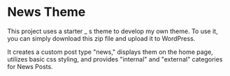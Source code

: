 News Theme
===

This project uses a starter _ s theme to develop my own theme. To use it, you can simply download this zip file and upload it to WordPress. 

It creates a custom post type "news," displays them on the home page, utilizes basic css styling, and provides "internal" and "external" categories for News Posts.
